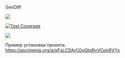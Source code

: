 GenDiff

<a href="https://codeclimate.com/github/Taratonof/frontend-project-lvl2/maintainability"><img src="https://api.codeclimate.com/v1/badges/8ea662353481a59949da/maintainability" /></a>

[![Test Coverage](https://api.codeclimate.com/v1/badges/8ea662353481a59949da/test_coverage)](https://codeclimate.com/github/Taratonof/frontend-project-lvl2/test_coverage)

<a href="https://travis-ci.org/Taratonof/frontend-project-lvl2"><img src="https://travis-ci.org/Taratonof/frontend-project-lvl2.svg?branch=master"></a>

Пример установки проекта:  https://asciinema.org/a/qFsLCDArC0oQtqRvVCpir8VYx

